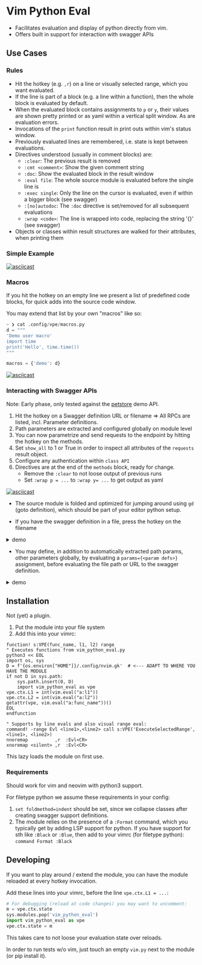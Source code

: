 # Vim Python Eval

- Facilitates evaluation and display of python directly from vim.
- Offers built in support for interaction with swagger APIs



## Use Cases

### Rules

- Hit the hotkey (e.g. `,r`) on a line or visually selected range, which you want evaluated.
- If the line is part of a block (e.g. a line within a function), then the whole block is evaluated
  by default.
- When the evaluated block contains assignments to `p` or `y`, their values are shown pretty printed
  or as yaml within a vertical split window. As are evaluation errors.
- Invocations of the `print` function result in print outs within vim's status window.
- Previously evaluated lines are remembered, i.e. state is kept between evaluations.
- Directives understood (usually in comment blocks) are:
    - `:clear`: The previous result is removed
    - `:cmt <comment>`: Show the given comment string
    - `:doc`: Show the evaluated block in the result window
    - `:eval file`: The whole source module is evaluated before the single line is
    - `:exec single`: Only the line on the cursor is evaluated, even if within a bigger block (see
      swagger) 
    - `:[no]autodoc`: The `:doc` directive is set/removed for all subsequent evaluations
    - `:wrap <code>`: The line is wrapped into code, replacing the string '{}' (see swagger)
- Objects or classes within result structures are walked for their attributes, when printing them


### Simple Example

[![asciicast](https://asciinema.org/a/cEmG79nApjbKe6Mvohco7OfqU.svg)](https://asciinema.org/a/cEmG79nApjbKe6Mvohco7OfqU)


### Macros

If you hit the hotkey on an empty line we present a list of predefined code blocks, for quick adds
into the source code window.

You may extend that list by your own "macros" like so:


```python
~ ❯ cat .config/vpe/macros.py                                                                                    tools
d = """
'Demo user macro'
import time
print('Hello', time.time())
"""

macros = {'demo': d}
```


[![asciicast](https://asciinema.org/a/057ewOGytqJDGEL6DF9Ck1hDw.svg)](https://asciinema.org/a/057ewOGytqJDGEL6DF9Ck1hDw)



### Interacting with Swagger APIs

Note: Early phase, only tested against the [petstore](https://petstore.swagger.io/) demo API.

1. Hit the hotkey on a Swagger definition URL or filename => All RPCs are listed, incl. Parameter
   definitions.
2. Path parameters are extracted and configured globally on module level
3. You can now parametrize and send requests to the endpoint by hitting the hotkey on the methods.
4. Set `show_all` to 1 or True in order to inspect all attributes of the `requests` result object. 
5. Configure any authentication within `class API`
6. Directives are at the end of the `methods` block, ready for change.
    - Remove the `:clear` to not loose output of previous runs
    - Set `:wrap p = ...` to `:wrap y= ...` to get output as yaml

[![asciicast](https://asciinema.org/a/Ot2gPgtAu292UgZpFgTwLKAU1.svg)](https://asciinema.org/a/Ot2gPgtAu292UgZpFgTwLKAU1)

- The source module is folded and optimized for jumping around using `gd` (goto definition), which
should be part of your editor python setup.

- If you have the swagger definition in a file, press the hotkey on the filename

<details><summary>demo</summary>
<a href="https://asciinema.org/a/KTvAtUqYCVkYclJKLDoz0mGOK" target="_blank"><img src="https://asciinema.org/a/KTvAtUqYCVkYclJKLDoz0mGOK.svg" /></a>
</details>

- You may define, in addition to automatically extracted path params, other parameters globally, by
  evaluating a `params={<param defs>}` assignment, before evaluating the file path or URL to the
  swagger definition.

<details><summary>demo</summary>
[![asciicast](https://asciinema.org/a/12rsNrLd55oyjG1LlO93HcP4L.svg)](https://asciinema.org/a/12rsNrLd55oyjG1LlO93HcP4L)
</details>



## Installation

Not (yet) a plugin.

1. Put the module into your file system
2. Add this into your vimrc:

```vim
function! s:VPE(func_name, l1, l2) range
" Executes functions from vim_python_eval.py
python3 << EOL
import os, sys
D = f'{os.environ["HOME"]}/.config/nvim.gk'  # <--- ADAPT TO WHERE YOU HAVE THE MODULE
if not D in sys.path:
    sys.path.insert(0, D)
    import vim_python_eval as vpe 
vpe.ctx.L1 = int(vim.eval("a:l1"))
vpe.ctx.L2 = int(vim.eval("a:l2"))
getattr(vpe, vim.eval("a:func_name"))()
EOL
endfunction

" Supports by line evals and also visual range eval:
command! -range Evl <line1>,<line2> call s:VPE('ExecuteSelectedRange', <line1>, <line2>)
nnoremap          ,r  :Evl<CR>
xnoremap <silent> ,r  :Evl<CR>
```

This lazy loads the module on first use.



### Requirements

Should work for vim and neovim with python3 support.

For filetype python we assume these requirements in your config:

1. `set foldmethod=indent` should be set, since we collapse classes after creating swagger support
   definitions.
1. The module relies on the presence of a `:Format` command, which you typically get by adding LSP
   support for python. If you have support for sth like `:Black` or `:Blue`, then add to your vimrc (for filetype python):  
   `command Format :Black` 


## Developing

If you want to play around / extend the module, you can have the module reloaded at every hotkey
invocation.

Add these lines into your vimrc, before the line `vpe.ctx.L1 = ...`:

```python
# For debugging (reload at code changes) you may want to uncomment:
m = vpe.ctx.state
sys.modules.pop('vim_python_eval')
import vim_python_eval as vpe
vpe.ctx.state = m
```

This takes care to not loose your evaluation state over reloads.

In order to run tests w/o vim, just touch an empty `vim.py` next to the module (or pip install it).

